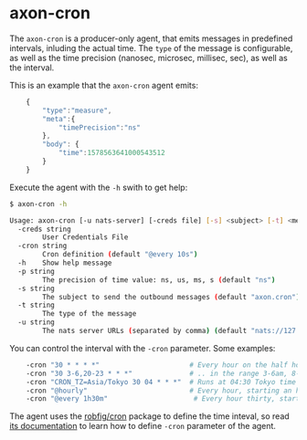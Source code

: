 axon-cron
=========

The `axon-cron` is a producer-only agent, that emits messages in predefined intervals, inluding the actual time. The `type` of the message is configurable, as well as the time precision (nanosec, microsec, millisec, sec), as well as the interval.


This is an example that the `axon-cron` agent emits:

```JavaScript
    {
        "type":"measure",
        "meta":{
            "timePrecision":"ns"
        },
        "body": {
            "time":1578563641000543512
        }
    }
```

Execute the agent with the `-h` swith to get help:

```bash
$ axon-cron -h

Usage: axon-cron [-u nats-server] [-creds file] [-s] <subject> [-t] <message-type> [-e] <period> [-p] <precision>
  -creds string
    	User Credentials File
  -cron string
    	Cron definition (default "@every 10s")
  -h	Show help message
  -p string
    	The precision of time value: ns, us, ms, s (default "ns")
  -s string
    	The subject to send the outbound messages (default "axon.cron")
  -t string
    	The type of the message
  -u string
    	The nats server URLs (separated by comma) (default "nats://127.0.0.1:4222")
```

You can control the interval with the `-cron` parameter.
Some examples:

```bash
    -cron "30 * * * *"                      # Every hour on the half hour
    -cron "30 3-6,20-23 * * *"              # .. in the range 3-6am, 8-11pm
    -cron "CRON_TZ=Asia/Tokyo 30 04 * * *"  # Runs at 04:30 Tokyo time every day
    -cron "@hourly"                         # Every hour, starting an hour from now
    -cron "@every 1h30m"                     # Every hour thirty, starting an hour thirty from now
```

The agent uses the [robfig/cron](https://github.com/robfig/cron) package to define the time inteval, so read [its documentation](https://godoc.org/github.com/robfig/cron) to learn how to define `-cron` parameter of the agent.

